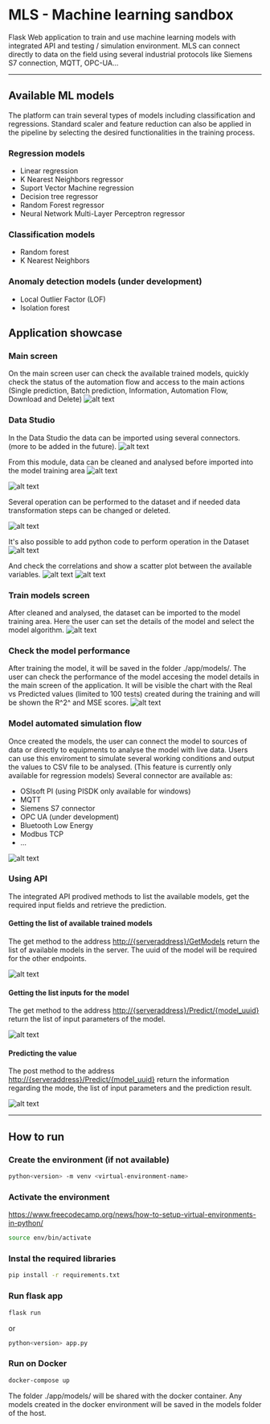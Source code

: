# MLS - Machine learning sandbox
Flask Web application to train and use machine learning models with integrated API and testing / simulation environment. MLS can connect directly to data on the field using several industrial protocols like Siemens S7 connection, MQTT, OPC-UA...
***
## Available ML models
The platform can train several types of models including classification and regressions.
Standard scaler and feature reduction can also be applied in the pipeline by selecting the desired functionalities in the training process.

### Regression models
- Linear regression
- K Nearest Neighbors regressor
- Suport Vector Machine regression
- Decision tree regressor
- Random Forest regressor
- Neural Network Multi-Layer Perceptron regressor

### Classification models
- Random forest
- K Nearest Neighbors

### Anomaly detection models (under development)
- Local Outlier Factor (LOF)
- Isolation forest


## Application showcase

### Main screen
On the main screen user can check the available trained models, quickly check the status of the automation flow and access to the main actions (Single prediction, Batch prediction, Information, Automation Flow, Download and Delete)
![alt text](./screenshots/mainscreen.jpeg?raw=true)

### Data Studio
In the Data Studio the data can be imported using several connectors. (more to be added in the future).
![alt text](./screenshots/Datastudio_import.jpeg?raw=true)

From this module, data can be cleaned and analysed before imported into the model training area
![alt text](./screenshots/datastudio.png?raw=true)

![alt text](./screenshots/boxplots.png?raw=true)

Several operation can be performed to the dataset and if needed data transformation steps can be changed or deleted.

![alt text](./screenshots/dataoperations.png?raw=true)

It's also possible to add python code to perform operation in the Dataset
![alt text](./screenshots/scripting.png?raw=true)

And check the correlations and show a scatter plot between the available variables.
![alt text](./screenshots/correlations.png?raw=true)
![alt text](./screenshots/scatterplot.png?raw=true)

### Train  models screen
After cleaned and analysed, the dataset can be imported to the model training area.
Here the user can set the details of the model and select the model algorithm.
![alt text](./screenshots/models.jpeg?raw=true)

### Check the model performance
After training the model, it will be saved in the folder ./app/models/. The user can check the performance of the model accesing the model details in the main screen of the application. It will be visible the chart with the Real vs Predicted values (limited to 100 tests) created during the training and will be shown the R^2^ and MSE scores.
![alt text](./screenshots/details.jpeg?raw=true)

### Model automated simulation flow
Once created the models, the user can connect the model to sources of data or directly to equipments to analyse the model with live data. Users can use this enviroment to simulate several working conditions and output the values to CSV file to be analysed. (This feature is currently only available for regression models)
Several connector are available as:
- OSIsoft PI (using PISDK only available for windows)
- MQTT
- Siemens S7 connector
- OPC UA (under development)
- Bluetooth Low Energy
- Modbus TCP
- ...

![alt text](./screenshots/automationflow.png?raw=true)

### Using API
The integrated API prodived methods to list the available models, get the required input fields and retrieve the prediction.

#### Getting the list of available trained models
The get method to the address <http://{serveraddress}/GetModels> return the list of available models in the server. The uuid of the model will be required for the other endpoints.

![alt text](./screenshots/apigetmodels.jpg?raw=true)

#### Getting the list inputs for the model
The get method to the address <http://{serveraddress}/Predict/{model_uuid}> return the list of input parameters of the model.

![alt text](./screenshots/apipredictget.jpg?raw=true)

#### Predicting the value
The post method to the address <http://{serveraddress}/Predict/{model_uuid}> return the information regarding the mode, the list of input parameters and the prediction result.

![alt text](./screenshots/apipredictpost.jpg?raw=true)

***
## How to run

### Create the environment (if not available)
```bash
python<version> -m venv <virtual-environment-name>
```

### Activate the environment
<https://www.freecodecamp.org/news/how-to-setup-virtual-environments-in-python/>
```bash
source env/bin/activate
```

### Instal the required libraries
```bash
pip install -r requirements.txt
```

### Run flask app
```bash
flask run
```
or
```bash
python<version> app.py
```

### Run on Docker
```bash
docker-compose up
```
The folder ./app/models/ will be shared with the docker container. Any models created in the docker environment will be saved in the models folder of the host.
